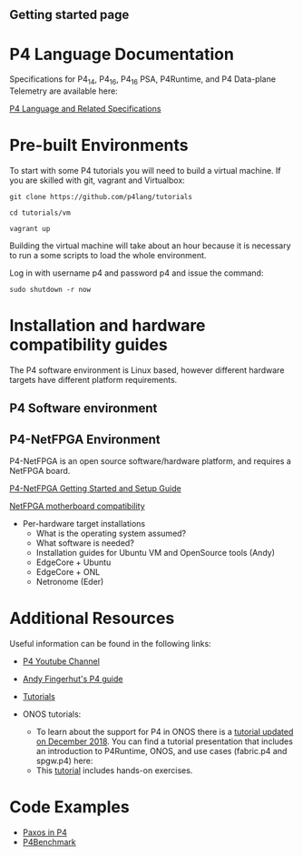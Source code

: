 

## Getting started page

# P4 Language Documentation

Specifications for P4<sub>14</sub>, P4<sub>16</sub>, P4<sub>16</sub> PSA, P4Runtime, and P4 Data-plane Telemetry are available here:

[P4 Language and Related Specifications](https://p4.org/specs/)


# Pre-built Environments

To start with some P4 tutorials you will need to build a virtual machine. 
If you are skilled with git, vagrant and Virtualbox:

`git clone https://github.com/p4lang/tutorials`

`cd tutorials/vm`

`vagrant up`

Building the virtual machine will take about an hour because it is necessary to run a some scripts to load the whole environment.

Log in with username p4 and password p4 and issue the command:

`sudo shutdown -r now`



# Installation and hardware compatibility guides

The P4 software environment is Linux based, however different hardware targets have different platform requirements.

## P4 Software environment

## P4-NetFPGA Environment

P4-NetFPGA is an open source software/hardware platform, and requires a NetFPGA board.

[P4-NetFPGA Getting Started and Setup Guide](https://github.com/NetFPGA/P4-NetFPGA-public/wiki/Getting-Started)

[NetFPGA motherboard compatibility](https://github.com/NetFPGA/NetFPGA-SUME-public/wiki/Motherboard-Information)



* Per-hardware target installations
    * What is the operating system assumed?
    * What software is needed?
    * Installation guides for Ubuntu VM and OpenSource tools (Andy)
    * EdgeCore + Ubuntu
    * EdgeCore + ONL
    * Netronome (Eder)

# Additional Resources

Useful information can be found in the following links:

* [P4 Youtube Channel](https://www.youtube.com/channel/UCOQAFkDKucJWr-KafdJsdIQ)
    
* [Andy Fingerhut's P4 guide](https://github.com/jafingerhut/p4-guide)
* [Tutorials](https://github.com/p4lang/tutorials)
* ONOS tutorials:
    * To learn about the support for P4 in ONOS there is a [tutorial updated on December 2018](https://wiki.onosproject.org/pages/viewpage.action?pageId=16122675). You can find a tutorial presentation that includes an introduction to P4Runtime, ONOS, and use cases (fabric.p4 and spgw.p4) here:    
    * This [tutorial](https://github.com/opennetworkinglab/onos/tree/master/apps/p4-tutorial) includes hands-on exercises.
   
 
# Code Examples

* [Paxos in P4](https://github.com/usi-systems/p4xos-public)
* [P4Benchmark](https://github.com/usi-systems/p4benchmark)

 
